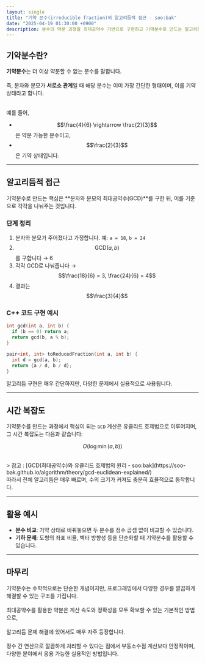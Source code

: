 ```yaml
---
layout: single
title: "기약 분수(irreducible fraction)의 알고리듬적 접근 - soo:bak"
date: "2025-04-19 01:30:00 +0900"
description: 분수의 약분 과정을 최대공약수 기반으로 구현하고 기약분수로 만드는 알고리듬적 접근을 설명한 글
---
```


## 기약분수란?

**기약분수**는 더 이상 약분할 수 없는 분수를 말합니다.<br>
<br>
즉, 분자와 분모가 **서로소 관계**일 때 해당 분수는 이미 가장 간단한 형태이며, 이를 기약 상태라고 합니다.<br><br>

예를 들어, <br>
- $$\frac{4}{6} \rightarrow \frac{2}{3}$$ 은 약분 가능한 분수이고,
- $$\frac{2}{3}$$ 은 기약 상태입니다.

---

## 알고리듬적 접근

기약분수로 만드는 핵심은 **분자와 분모의 최대공약수(GCD)**를 구한 뒤, 이를 기준으로 각각을 나눠주는 것입니다. <br>

### 단계 정리

1. 분자와 분모가 주어졌다고 가정합니다. 예: `a = 18`, `b = 24`
2. $$\text{GCD}(a, b)$$ 를 구합니다 → 6
3. 각각 GCD로 나눠줍니다 → $$\frac{18}{6} = 3, \frac{24}{6} = 4$$
4. 결과는 $$\frac{3}{4}$$

### C++ 코드 구현 예시

```cpp
int gcd(int a, int b) {
  if (b == 0) return a;
  return gcd(b, a % b);
}

pair<int, int> toReducedFraction(int a, int b) {
  int d = gcd(a, b);
  return {a / d, b / d};
}
```

알고리듬 구현은 매우 간단하지만, 다양한 문제에서 실용적으로 사용됩니다. <br>

---

## 시간 복잡도

기약분수를 만드는 과정에서 핵심이 되는 `GCD` 계산은 유클리드 호제법으로 이루어지며, 그 시간 복잡도는 다음과 같습니다:

$$
O(\log \min(a, b))
$$

<br>
> 참고 : [GCD(최대공약수)와 유클리드 호제법의 원리 - soo:bak](https://soo-bak.github.io/algorithm/theory/gcd-euclidean-explained/)

<br>
따라서 전체 알고리듬은 매우 빠르며, 수의 크기가 커져도 충분히 효율적으로 동작합니다.

---

## 활용 예시

- **분수 비교**: 기약 상태로 바꿔놓으면 두 분수를 정수 곱셈 없이 비교할 수 있습니다.
- **기하 문제**: 도형의 좌표 비율, 벡터 방향성 등을 단순화할 때 기약분수를 활용할 수 있습니다.

---

## 마무리

기약분수는 수학적으로는 단순한 개념이지만, 프로그래밍에서 다양한 경우를 깔끔하게 해결할 수 있는 구조를 가집니다.<br>
<br>
최대공약수를 활용한 약분은 계산 속도와 정확성을 모두 확보할 수 있는 기본적인 방법으로,<br>
<br>
알고리듬 문제 해결에 있어서도 매우 자주 등장합니다.<br>
<br>
정수 간 연산으로 깔끔하게 처리할 수 있다는 점에서 부동소수점 계산보다 안정적이며, 다양한 분야에서 응용 가능한 실용적인 방법입니다.
